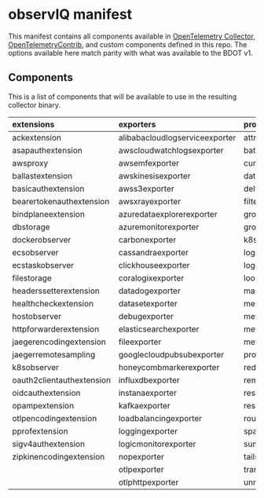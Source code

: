 # observIQ manifest

This manifest contains all components available in [OpenTelemetry Collector](https://github.com/open-telemetry/opentelemetry-collector/tree/v0.105.0), [OpenTelemetryContrib](https://github.com/open-telemetry/opentelemetry-collector-contrib), and custom components defined in this repo. The options available here match parity with what was available to the BDOT v1.

## Components

This is a list of components that will be available to use in the resulting collector binary.

| extensions                | exporters                      | processors                    | receivers                      | connectors            |
| :------------------------ | :----------------------------- | :---------------------------- | :----------------------------- | :-------------------- |
| ackextension              | alibabacloudlogserviceexporter | attributesprocessor           | activedirectorydsreceiver      | countconnector        |
| asapauthextension         | awscloudwatchlogsexporter      | batchprocessor                | aerospikereceiver              | datadogconnector      |
| awsproxy                  | awsemfexporter                 | cumulativetodeltaprocessor    | apachereceiver                 | exceptionsconnector   |
| ballastextension          | awskinesisexporter             | datapointcountprocessor       | apachesparkreceiver            | forwardconnector      |
| basicauthextension        | awss3exporter                  | deltatorateprocessor          | awscloudwatchreceiver          | grafanacloudconnector |
| bearertokenauthextension  | awsxrayexporter                | filterprocessor               | awscontainerinsightreceiver    | roundrobinconnector   |
| bindplaneextension        | azuredataexplorerexporter      | groupbyattrsprocessor         | awsecscontainermetricsreceiver | routingconnector      |
| dbstorage                 | azuremonitorexporter           | groupbytraceprocessor         | awsfirehosereceiver            | servicegraphconnector |
| dockerobserver            | carbonexporter                 | k8sattributesprocessor        | awsxrayreceiver                | spanmetricsconnector  |
| ecsobserver               | cassandraexporter              | logcountprocessor             | azureblobreceiver              |                       |
| ecstaskobserver           | clickhouseexporter             | logdeduplicationprocessor      | azureeventhubreceiver          |                       |
| filestorage               | coralogixexporter              | lookupprocessor               | azuremonitorreceiver           |                       |
| headerssetterextension    | datadogexporter                | maskprocessor                 | bigipreceiver                  |                       |
| healthcheckextension      | datasetexporter                | memorylimiterprocessor        | carbonreceiver                 |                       |
| hostobserver              | debugexporter                  | metricextractprocessor        | chronyreceiver                 |                       |
| httpforwarderextension    | elasticsearchexporter          | metricsgenerationprocessor    | cloudflarereceiver             |                       |
| jaegerencodingextension   | fileexporter                   | metricstransformprocessor     | cloudfoundryreceiver           |                       |
| jaegerremotesampling      | googlecloudpubsubexporter      | probabilisticsamplerprocessor | collectdreceiver               |                       |
| k8sobserver               | honeycombmarkerexporter        | redactionprocessor            | couchdbreceiver                |                       |
| oauth2clientauthextension | influxdbexporter               | remotetapprocessor            | datadogreceiver                |                       |
| oidcauthextension         | instanaexporter                | resourcedetectionprocessor    | dockerstatsreceiver            |                       |
| opampextension            | kafkaexporter                  | resourceprocessor             | elasticsearchreceiver          |                       |
| otlpencodingextension     | loadbalancingexporter          | routingprocessor              | expvarreceiver                 |                       |
| pprofextension            | loggingexporter                | spanprocessor                 | filelogreceiver                |                       |
| sigv4authextension        | logicmonitorexporter           | sumologicprocessor            | filestatsreceiver              |                       |
| zipkinencodingextension   | nopexporter                    | tailsamplingprocessor         | nopreceiver                    |                       |
|                           | otlpexporter                   | transformprocessor            | otlpreceiver                   |                       |
|                           | otlphttpexporter               | unrollprocessor               |                                |                       |
